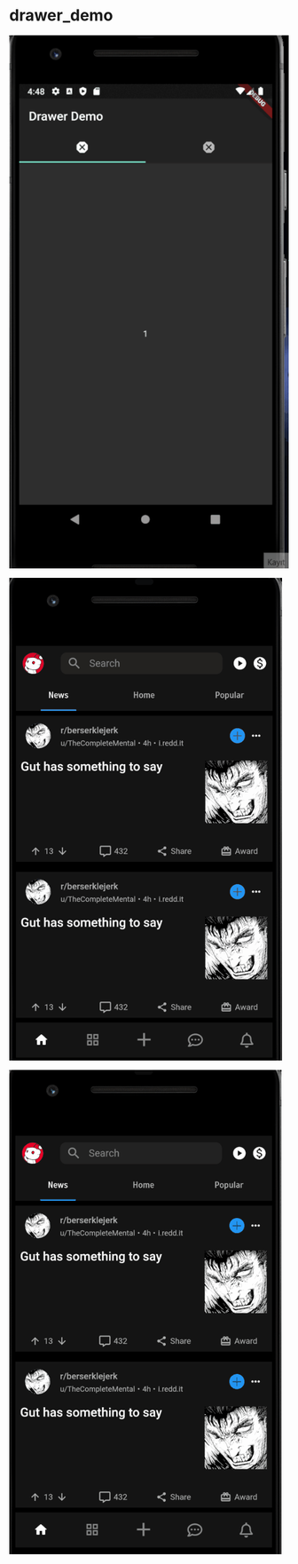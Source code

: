 # drawer_demo

![main demo](https://github.com/gurhankuras/flutter_scaled_drawer/blob/master/gifs/demo.gif)

![demo](https://github.com/gurhankuras/flutter_scaled_drawer/blob/master/gifs/fromZeroToOne.gif)

![demo](https://github.com/gurhankuras/flutter_scaled_drawer/blob/master/gifs/redditLike.gif)
